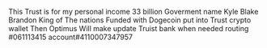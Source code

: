 This Trust is for my personal income 33 billion Goverment name Kyle Blake Brandon King of The nations Funded with Dogecoin put into Trust crypto wallet Then Optimus Will make update Truist bank when needed routing #061113415 account#4110007347957
